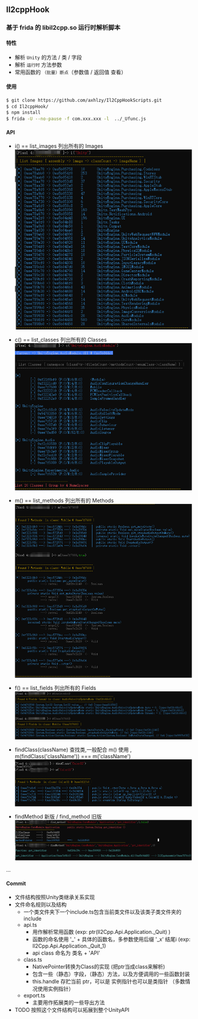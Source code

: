 ## Il2cppHook

### 基于 frida 的 libil2cpp.so 运行时解析脚本

#### 特性
- 解析 `Unity` 的方法 / 类 / 字段
- 解析 `运行时` 方法参数
- 常用函数的 `（批量）断点`（参数值 / 返回值 查看）

#### 使用
```sh
$ git clone https://github.com/axhlzy/Il2CppHookScripts.git
$ cd Il2cppHook/
$ npm install
$ frida -U --no-pause -f com.xxx.xxx -l  ../_Ufunc.js
```

#### API

- i() == list_images 列出所有的 Images
    ![test](img/list_images.png)

- c() == list_classes 列出所有的 Classes
    ![test](img/list_classes.png)

- m() == list_methods 列出所有的 Methods
    ![test](img/list_methods.png)

- f() == list_fields 列出所有的 Fields
    ![test](img/list_fields.png)

- findClass(className) 查找类,一般配合 m() 使用 , m(findClass('className')) === m('className')
    ![test](img/findClass.png)

- findMethod 新版 / find_method 旧版
    ![test](img/findMethod.png)
    
...

#### Commit
- 文件结构按照Unity类继承关系实现
- 文件命名规则以及结构
  - 一个类文件夹下一个include.ts包含当前类文件以及该类子类文件夹的include
  - api.ts 
    - 用作解析常用函数 (exp: ptr(Il2Cpp.Api.Application._Quit) )
    - 函数的命名使用 '_' + 具体的函数名，多参数使用后缀 '_x' 结尾i (exp: Il2Cpp.Api.Application._Quit_1)
    - api class 命名为 类名 + 'API'
  - class.ts
    - NativePointer转换为Class的实现 (把ptr当成class来解析)
    - 包含一些（静态）字段，（静态）方法，以及方便调用的一些函数封装
    - this.handle 存贮当前 ptr，可以是 实例指针也可以是类指针 （多数情况使用实例指针）
  - export.ts
    - 主要用作拓展类的一些导出方法
- TODO 按照这个文件结构可以拓展到整个UnityAPI

<!--
        QQ群    :  992091014 
        WX      ： axhlzy0922
        欢迎各位大佬加群交流 反馈问题，提交代码
-->
